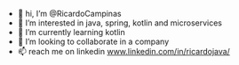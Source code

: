 - 👋 hi, I’m @RicardoCampinas
- 👀 I’m interested in java, spring, kotlin and microservices
- 🌱 I’m currently learning kotlin
- 💞️ I’m looking to collaborate in a company
- 📫 reach me on linkedin www.linkedin.com/in/ricardojava/

<!---
RicardoCampinas/RicardoCampinas is a ✨ special ✨ repository because its `README.md` (this file) appears on your GitHub profile.
You can click the Preview link to take a look at your changes.
--->
